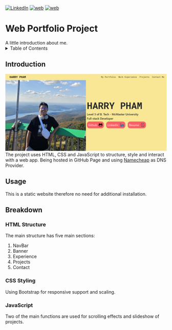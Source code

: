 [![LinkedIn][linkedin-shield]][linkedin-url] [![web][web-shield]][web-url] 
[![web][resume-shield]][resume-url]

<h1>Web Portfolio Project</h1>
A little introduction about me.
<br>
<details>
  <summary>Table of Contents</summary>
  <ol>
    <li>Introduction</li>
    <li>Usage</li>
    <li>Breakdown</li>
  </ol>
</details>
<h2>Introduction</h2>
<img src="./resources/project-overview.png" alt="project image">
The project uses HTML, CSS and JavaScript to structure, style and interact with a web app. Being hosted in GitHub Page and using <a href='www.namecheap.com'>Namecheap</a> as DNS Provider. 

<h2>Usage</h2>

This is a static website therefore no need for additional installation.

<h2>Breakdown</h2>

<h3>HTML Structure</h3>

The main structure has five main sections:
1. NavBar
2. Banner
3. Experience
4. Projects
5. Contact

<h3>CSS Styling</h3>

Using Bootstrap for responsive support and scaling. 

<h3>JavaScript</h3>

Two of the main functions are used for scrolling effects and slideshow of projects.



[linkedin-url]: https://www.linkedin.com/in/harryph8605/
[linkedin-shield]: https://img.shields.io/badge/LinkedIn-blue?style=for-the-badge
[web-url]: https://devhuypham.me
[web-shield]:https://img.shields.io/badge/Harry_Pham-F96167?style=for-the-badge
[resume-url]: https://drive.google.com/file/d/1NxrqI-Wi9R3qad9Qz-mI5z1zJ5Yu6m_a/view?usp=sharing
[resume-shield]: https://img.shields.io/badge/Resume-F9E795?style=for-the-badge


